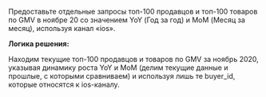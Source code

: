 Предоставьте отдельные запросы топ-100 продавцов и топ-100 товаров по GMV в ноябре 20 со значением YoY (Год за год) и MoM (Месяц за месяц), используя канал «ios».

**Логика решения:**

Находим текущие топ-100 продавцов и товаров по GMV за ноябрь 2020, указывая динамику роста YoY и MoM (делим текущие данные и прошлые, с которыми сравниваем) и используя лишь те buyer_id, которые относятся к ios-каналу.
